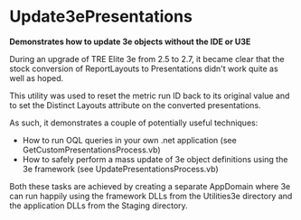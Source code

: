 # Update3ePresentations
**Demonstrates how to update 3e objects without the IDE or U3E**

During an upgrade of TRE Elite 3e from 2.5 to 2.7, it became clear that the stock conversion of ReportLayouts to Presentations didn't work quite as well as hoped.

This utility was used to reset the metric run ID back to its original value and to set the Distinct Layouts attribute on the converted presentations.

As such, it demonstrates a couple of potentially useful techniques:
- How to run OQL queries in your own .net application (see GetCustomPresentationsProcess.vb)
- How to safely perform a mass update of 3e object definitions using the 3e framework (see UpdatePresentationsProcess.vb)

Both these tasks are achieved by creating a separate AppDomain where 3e can run happily using the framework DLLs from the Utilities3e directory and the application DLLs from the Staging directory.

